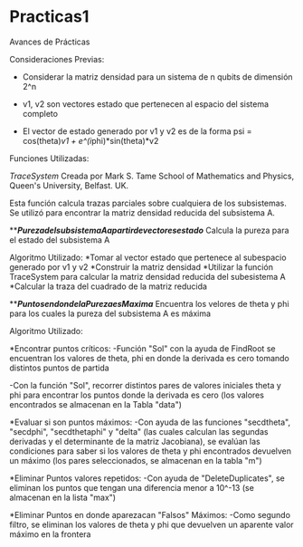 # Practicas1
Avances de Prácticas 

Consideraciones Previas:

* Considerar la matriz densidad para un sistema de n qubits de dimensión 2^n  

* v1, v2 son vectores estado que pertenecen al espacio del sistema completo

* El vector de estado generado por v1 y v2 es de la forma psi = cos(theta)*v1 + e^(i*phi)*sin(theta)*v2

Funciones Utilizadas:

*TraceSystem*
Creada por
Mark S. Tame
School of Mathematics and Physics, Queen's University, Belfast.  UK.

Esta función calcula trazas parciales sobre cualquiera de los subsistemas. 
Se utilizó para encontrar la matriz densidad reducida del subsistema A.

***************PurezadelsubsistemaAapartirdevectoresestado*************
Calcula la pureza para el estado del subsistema A

Algoritmo Utilizado:
*Tomar al vector estado que pertenece al subespacio generado por v1 y v2
*Construir la matriz densidad 
*Utilizar la función TraceSystem para calcular la matriz densidad reducida del subesistema A
*Calcular la traza del cuadrado de la matriz reducida

***************PuntosendondelaPurezaesMaxima*************
Encuentra los velores de theta y phi para los cuales la pureza del subsistema A es máxima

Algoritmo Utilizado:

*Encontrar puntos críticos:
-Función "Sol"
con la ayuda de FindRoot se encuentran los valores de theta, phi en donde la derivada es cero
tomando distintos puntos de partida

-Con la función "Sol", recorrer distintos pares de valores iniciales theta y phi para encontrar 
los puntos donde la derivada es cero (los valores encontrados se almacenan en la Tabla "data")

*Evaluar si son puntos máximos:
-Con ayuda de las funciones "secdtheta", "secdphi", "secdthetaphi" y "delta" (las cuales calculan
las segundas derivadas y el determinante de la matriz Jacobiana), se evalúan las condiciones para
saber si los valores de theta y phi encontrados devuelven un máximo (los pares seleccionados, se 
almacenan en la tabla "m")

*Eliminar Puntos valores repetidos:
-Con ayuda de "DeleteDuplicates", se eliminan los puntos que tengan una diferencia menor a 10^-13 
(se almacenan en la lista "max")

*Eliminar Puntos en donde aparezacan "Falsos" Máximos:
-Como segundo filtro, se eliminan los valores de theta y phi que devuelven un aparente valor máximo 
en la frontera
